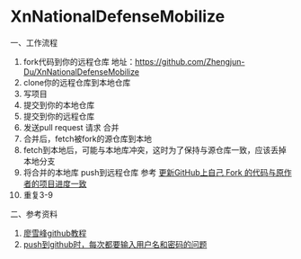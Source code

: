 # XnNationalDefenseMobilize

一、工作流程  
1. fork代码到你的远程仓库   地址：https://github.com/Zhengjun-Du/XnNationalDefenseMobilize   
2. clone你的远程仓库到本地仓库  
3. 写项目  
4. 提交到你的本地仓库  
5. 提交到你的远程仓库  
6. 发送pull request 请求 合并  
7. 合并后，fetch被fork的源仓库到本地  
8. fetch到本地后，可能与本地库冲突，这时为了保持与源仓库一致，应该丢掉本地分支  
9. 将合并的本地库 push到远程仓库  参考 <a href="http://blog.csdn.net/peterwanghao/article/details/49762479">更新GitHub上自己 Fork 的代码与原作者的项目进度一致</a>    
10. 重复3-9  

二、参考资料
1. <a href="http://www.liaoxuefeng.com/wiki/0013739516305929606dd18361248578c67b8067c8c017b000/">廖雪峰github教程</a>
2. <a href="http://blog.csdn.net/yuquan0821/article/details/8210944">push到github时，每次都要输入用户名和密码的问题</a>

